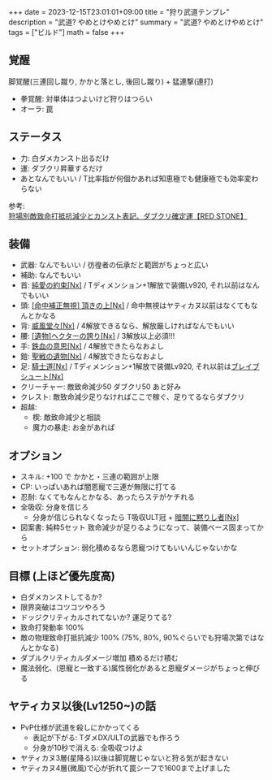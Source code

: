 +++
date = 2023-12-15T23:01:01+09:00
title = "狩り武道テンプレ"
description = "武道? やめとけやめとけ"
summary = "武道? やめとけやめとけ"
tags = ["ビルド"]
math = false
+++

## 覚醒
脚覚醒(三連回し蹴り, かかと落とし, 後回し蹴り) + 猛連撃(連打)

* 拳覚醒: 対単体はつよいけど狩りはつらい
* オーラ: 罠

## ステータス
* 力: 白ダメカンスト出るだけ
* 運: ダブクリ昇華するだけ
* あとなんでもいい / T比率指が何個かあれば知恵極でも健康極でも効率変わらない

参考: [狩場別敵致命打抵抗減少とカンスト表記、ダブクリ確定運【RED STONE】](https://chorrealism.com/redstone/verification/map-double-critical/)

## 装備
* 武器: なんでもいい / 彷徨者の伝承だと範囲がちょっと広い
* 補助: なんでもいい
* 首: [純愛の約束[Nx]](https://rsvzuiun.github.io/rs-item-viewer/?id=11972) / Tディメンション+1解放で装備Lv920, それ以前はなんでもいい
* 頭: [[命中補正無視] 頂きの上[Nx]](https://rsvzuiun.github.io/rs-item-viewer/?id=10153) / 命中無視はヤティカヌ以前はなくてもなんとかなる
* 背: [威風堂々[Nx]](https://rsvzuiun.github.io/rs-item-viewer/?id=10228) / 4解放できるなら、解放厳しければなんでもいい
* 腰: [[遺物]ヘクターの誇り[Nx]](https://rsvzuiun.github.io/rs-item-viewer/?id=8779) / 3解放以上必須!!!
* 手: [鉄血の意思[Nx]](https://rsvzuiun.github.io/rs-item-viewer/?id=9222) / 4解放できたらなおよし
* 鎧: [聖戦の遺物[Nx]](https://rsvzuiun.github.io/rs-item-viewer/?id=9124) / 4解放できたらなおよし
* 足: [騎士道[Nx]](https://rsvzuiun.github.io/rs-item-viewer/?id=11968) / Tディメンション+1解放で装備Lv920, それ以前は[ブレイブシュート[Nx]](https://rsvzuiun.github.io/rs-item-viewer/?id=8604)
* クリーチャー: 敵致命減少50 ダブクリ50 あと好み
* クレスト: 敵致命減少足りなければここで稼ぐ、足りてるならダブクリ
* 超越:
  * 楔: 敵致命減少と相談
  * 魔力の暴走: お金があれば

## オプション
* スキル: +100 で かかと・三連の範囲が上限
* CP: いっぱいあれば闇恩寵で三連が無限に打てる
* 忍耐: なくてもなんとかなる、あったらステがケチれる
* 全吸収: 分身を信じろ
  * 分身が信じられなくなったら T吸収ULT冠 + [暗闇に黙りし者[Nx]](https://rsvzuiun.github.io/rs-item-viewer/?id=9164)
* 図案書: 純粋5セット 致命減少が足りるようになって、装備ベース固まってから
* セットオプション: 弱化積めるなら恩寵つけてもいいんじゃないかな

## 目標 (上ほど優先度高)
* 白ダメカンストしてるか?
* 限界突破はコツコツやろう
* ドッジクリティカルされてないか? 運足りてる?
* 致命打発動率 100%
* 敵の物理致命打抵抗減少 100% (75%, 80%, 90%ぐらいでも狩場次第ではなんとかなる)
* ダブルクリティカルダメージ増加 積めるだけ積む
* 魔法弱化、(恩寵と一致する)属性弱化があると恩寵ダメージがちょっと伸びる

## ヤティカヌ以後(Lv1250~)の話
* PvP仕様が武道を殺しにかかってくる
  * 表記が下がる: TダメDX/ULTの武器でも作ろう
  * 分身が10秒で消える: 全吸収つけよ
* ヤティカヌ3層(星降る)以後は脚覚醒じゃないと狩る気が起きない
* ヤティカヌ4層(微風)で心が折れて罠シーフで1600まで上げました
